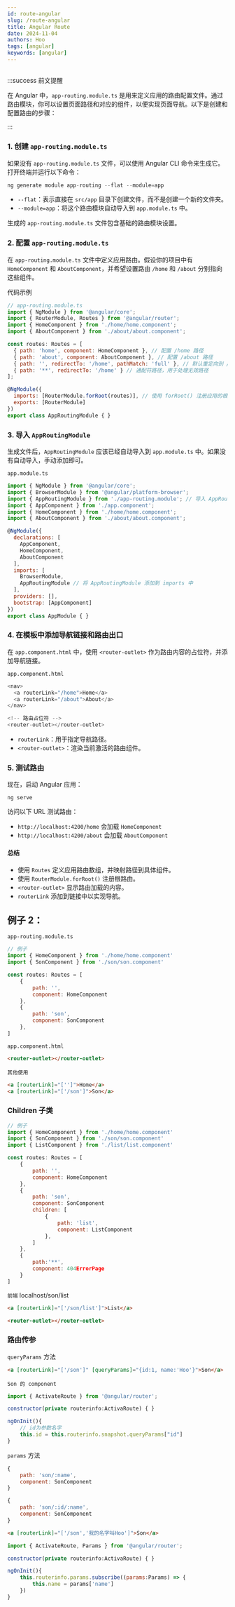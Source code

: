 ```yaml
---
id: route-angular
slug: /route-angular
title: Angular Route
date: 2024-11-04
authors: Hoo
tags: [angular]
keywords: [angular]
---
```


## 

:::success 前文提醒

在 Angular 中，`app-routing.module.ts` 是用来定义应用的路由配置文件。通过路由模块，你可以设置页面路径和对应的组件，以便实现页面导航。以下是创建和配置路由的步骤：

::: 



### 1. 创建 `app-routing.module.ts`

如果没有 `app-routing.module.ts` 文件，可以使用 Angular CLI 命令来生成它。打开终端并运行以下命令：

```js
ng generate module app-routing --flat --module=app
```

- `--flat`：表示直接在 `src/app` 目录下创建文件，而不是创建一个新的文件夹。
- `--module=app`：将这个路由模块自动导入到 `app.module.ts` 中。

生成的 `app-routing.module.ts` 文件包含基础的路由模块设置。

### 2. 配置 `app-routing.module.ts`

在 `app-routing.module.ts` 文件中定义应用路由。假设你的项目中有 `HomeComponent` 和 `AboutComponent`，并希望设置路由 `/home` 和 `/about` 分别指向这些组件。

代码示例

```js
// app-routing.module.ts
import { NgModule } from '@angular/core';
import { RouterModule, Routes } from '@angular/router';
import { HomeComponent } from './home/home.component';
import { AboutComponent } from './about/about.component';

const routes: Routes = [
  { path: 'home', component: HomeComponent }, // 配置 /home 路径
  { path: 'about', component: AboutComponent }, // 配置 /about 路径
  { path: '', redirectTo: '/home', pathMatch: 'full' }, // 默认重定向到 /home
  { path: '**', redirectTo: '/home' } // 通配符路径，用于处理无效路径
];

@NgModule({
  imports: [RouterModule.forRoot(routes)], // 使用 forRoot() 注册应用的根路由
  exports: [RouterModule]
})
export class AppRoutingModule { }
```

### 3. 导入 `AppRoutingModule`

生成文件后，`AppRoutingModule` 应该已经自动导入到 `app.module.ts` 中。如果没有自动导入，手动添加即可。

`app.module.ts`

```js
import { NgModule } from '@angular/core';
import { BrowserModule } from '@angular/platform-browser';
import { AppRoutingModule } from './app-routing.module'; // 导入 AppRoutingModule
import { AppComponent } from './app.component';
import { HomeComponent } from './home/home.component';
import { AboutComponent } from './about/about.component';

@NgModule({
  declarations: [
    AppComponent,
    HomeComponent,
    AboutComponent
  ],
  imports: [
    BrowserModule,
    AppRoutingModule // 将 AppRoutingModule 添加到 imports 中
  ],
  providers: [],
  bootstrap: [AppComponent]
})
export class AppModule { }
```

### 4. 在模板中添加导航链接和路由出口

在 `app.component.html` 中，使用 `<router-outlet>` 作为路由内容的占位符，并添加导航链接。

`app.component.html`

```js
<nav>
  <a routerLink="/home">Home</a>
  <a routerLink="/about">About</a>
</nav>

<!-- 路由占位符 -->
<router-outlet></router-outlet>
```

- `routerLink`：用于指定导航路径。
- `<router-outlet>`：渲染当前激活的路由组件。

### 5. 测试路由

现在，启动 Angular 应用：

```
ng serve
```

访问以下 URL 测试路由：

- `http://localhost:4200/home` 会加载 `HomeComponent`
- `http://localhost:4200/about` 会加载 `AboutComponent`

#### 总结

- 使用 `Routes` 定义应用路由数组，并映射路径到具体组件。
- 使用 `RouterModule.forRoot()` 注册根路由。
- `<router-outlet>` 显示路由加载的内容。
- `routerLink` 添加到链接中以实现导航。



## 例子 2：

 `app-routing.module.ts`

```javascript
// 例子
import { HomeComponent } from './home/home.component'
import { SonComponent } from './son/son.component'

const routes: Routes = [
	{
		path: '',
		component: HomeComponent
	},
	{
		path: 'son',
		component: SonComponent
	},
]
```

`app.component.html`

```html
<router-outlet></router-outlet>
```

`其他使用`

```html
<a [routerLink]="['']">Home</a>
<a [routerLink]="['/son']">Son</a>
```

### Children 子类

```javascript
// 例子
import { HomeComponent } from './home/home.component'
import { SonComponent } from './son/son.component'
import { ListComponent } from './list/list.component'

const routes: Routes = [
	{
		path: '',
		component: HomeComponent
	},
	{
		path: 'son',
		component: SonComponent
		children: [
			{
				path: 'list',
				component: ListComponent
			},
		]
	},
	{
		path:'**',
		component: 404ErrorPage
	}
]
```

`前端` localhost/son/list

```html
<a [routerLink]="['/son/list']">List</a>

<router-outlet></router-outlet>
```



### 路由传参

`queryParams` 方法

```html
<a [routerLink]="['/son']" [queryParams]="{id:1, name:'Hoo'}">Son</a>
```

`Son 的 component`

```javascript
import { ActivateRoute } from '@angular/router';

constructor(private routerinfo:ActivaRoute) { }

ngOnInit(){
	// id为参数名字
	this.id = this.routerinfo.snapshot.queryParams["id"]
}
```



`params` 方法

```javascript
{
	path: 'son/:name',
	component: SonComponent
}

{
	path: 'son/:id/:name',
	component: SonComponent
}
```

```html
<a [routerLink]="['/son','我的名字叫Hoo']">Son</a>
```

```javascript
import { ActivateRoute, Params } from '@angular/router';

constructor(private routerinfo:ActivaRoute) { }

ngOnInit(){
	this.routerinfo.params.subscribe((params:Params) => {
		this.name = params['name']
	})
}
```
